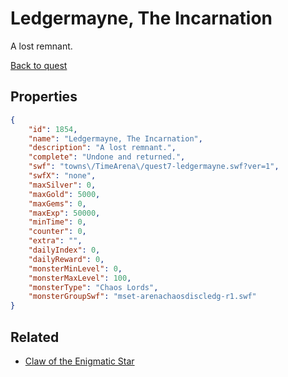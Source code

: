# Ledgermayne, The Incarnation

A lost remnant.

[Back to quest](../quests.md)

## Properties

```json
{
    "id": 1854,
    "name": "Ledgermayne, The Incarnation",
    "description": "A lost remnant.",
    "complete": "Undone and returned.",
    "swf": "towns\/TimeArena\/quest7-ledgermayne.swf?ver=1",
    "swfX": "none",
    "maxSilver": 0,
    "maxGold": 5000,
    "maxGems": 0,
    "maxExp": 50000,
    "minTime": 0,
    "counter": 0,
    "extra": "",
    "dailyIndex": 0,
    "dailyReward": 0,
    "monsterMinLevel": 0,
    "monsterMaxLevel": 100,
    "monsterType": "Chaos Lords",
    "monsterGroupSwf": "mset-arenachaosdiscledg-r1.swf"
}
```

## Related

- [Claw of the Enigmatic Star](../items/20418-claw-of-the-enigmatic-star.md)

